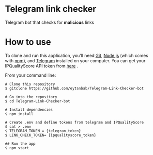 # Telegram link checker

Telegram bot that checks for **malicious** links

# How to use

To clone and run this application, you'll need [Git](https://git-scm.com/), [Node.js](https://nodejs.org/en/download/) (which comes with [npm](http://npmjs.com/)), and [Telegram](https://telegram.org/) installed on your computer. You can get your IPQualityScore API token from [here](https://www.ipqualityscore.com/) .

From your command line:

    # Clone this repository
    $ gitclone https://github.com/eytanbab/Telegram-Link-Checker-bot

    # Go into the repository
    $ cd Telegram-Link-Checker-bot

    # Install dependencies
    $ npm install

    # Create .env and define tokens from telegram and IPQualityScore
    $ cat > .env
    $ TELEGRAM_TOKEN = {telegram_token}
    $ LINK_CHECK_TOKEN= {ipqualityscore_token}

    ## Run the app
    $ npm start
